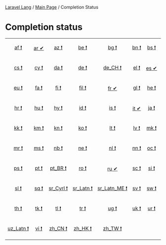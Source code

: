 [Laravel Lang](https://github.com/Laravel-Lang/lang) / [Main Page](index.md) / Completion Status

# Completion status

<table width="100%">
<tr><td align="center" width="13%">

[af&nbsp;❗](statuses/af.md)

</td>
<td align="center" width="13%">

[ar&nbsp;✔](statuses/ar.md)

</td>
<td align="center" width="13%">

[az&nbsp;❗](statuses/az.md)

</td>
<td align="center" width="13%">

[be&nbsp;❗](statuses/be.md)

</td>
<td align="center" width="13%">

[bg&nbsp;❗](statuses/bg.md)

</td>
<td align="center" width="13%">

[bn&nbsp;❗](statuses/bn.md)

</td>
<td align="center" width="13%">

[bs&nbsp;❗](statuses/bs.md)

</td>
<td align="center" width="13%">

[ca&nbsp;❗](statuses/ca.md)

</td>
</tr>
<tr><td align="center" width="13%">

[cs&nbsp;❗](statuses/cs.md)

</td>
<td align="center" width="13%">

[cy&nbsp;❗](statuses/cy.md)

</td>
<td align="center" width="13%">

[da&nbsp;❗](statuses/da.md)

</td>
<td align="center" width="13%">

[de&nbsp;❗](statuses/de.md)

</td>
<td align="center" width="13%">

[de_CH&nbsp;❗](statuses/de-ch.md)

</td>
<td align="center" width="13%">

[el&nbsp;❗](statuses/el.md)

</td>
<td align="center" width="13%">

[es&nbsp;✔](statuses/es.md)

</td>
<td align="center" width="13%">

[et&nbsp;❗](statuses/et.md)

</td>
</tr>
<tr><td align="center" width="13%">

[eu&nbsp;❗](statuses/eu.md)

</td>
<td align="center" width="13%">

[fa&nbsp;❗](statuses/fa.md)

</td>
<td align="center" width="13%">

[fi&nbsp;❗](statuses/fi.md)

</td>
<td align="center" width="13%">

[fil&nbsp;❗](statuses/fil.md)

</td>
<td align="center" width="13%">

[fr&nbsp;✔](statuses/fr.md)

</td>
<td align="center" width="13%">

[gl&nbsp;❗](statuses/gl.md)

</td>
<td align="center" width="13%">

[he&nbsp;❗](statuses/he.md)

</td>
<td align="center" width="13%">

[hi&nbsp;❗](statuses/hi.md)

</td>
</tr>
<tr><td align="center" width="13%">

[hr&nbsp;❗](statuses/hr.md)

</td>
<td align="center" width="13%">

[hu&nbsp;❗](statuses/hu.md)

</td>
<td align="center" width="13%">

[hy&nbsp;❗](statuses/hy.md)

</td>
<td align="center" width="13%">

[id&nbsp;❗](statuses/id.md)

</td>
<td align="center" width="13%">

[is&nbsp;❗](statuses/is.md)

</td>
<td align="center" width="13%">

[it&nbsp;✔](statuses/it.md)

</td>
<td align="center" width="13%">

[ja&nbsp;❗](statuses/ja.md)

</td>
<td align="center" width="13%">

[ka&nbsp;❗](statuses/ka.md)

</td>
</tr>
<tr><td align="center" width="13%">

[kk&nbsp;❗](statuses/kk.md)

</td>
<td align="center" width="13%">

[km&nbsp;❗](statuses/km.md)

</td>
<td align="center" width="13%">

[kn&nbsp;❗](statuses/kn.md)

</td>
<td align="center" width="13%">

[ko&nbsp;❗](statuses/ko.md)

</td>
<td align="center" width="13%">

[lt&nbsp;❗](statuses/lt.md)

</td>
<td align="center" width="13%">

[lv&nbsp;❗](statuses/lv.md)

</td>
<td align="center" width="13%">

[mk&nbsp;❗](statuses/mk.md)

</td>
<td align="center" width="13%">

[mn&nbsp;❗](statuses/mn.md)

</td>
</tr>
<tr><td align="center" width="13%">

[mr&nbsp;❗](statuses/mr.md)

</td>
<td align="center" width="13%">

[ms&nbsp;❗](statuses/ms.md)

</td>
<td align="center" width="13%">

[nb&nbsp;❗](statuses/nb.md)

</td>
<td align="center" width="13%">

[ne&nbsp;❗](statuses/ne.md)

</td>
<td align="center" width="13%">

[nl&nbsp;❗](statuses/nl.md)

</td>
<td align="center" width="13%">

[nn&nbsp;❗](statuses/nn.md)

</td>
<td align="center" width="13%">

[oc&nbsp;❗](statuses/oc.md)

</td>
<td align="center" width="13%">

[pl&nbsp;❗](statuses/pl.md)

</td>
</tr>
<tr><td align="center" width="13%">

[ps&nbsp;❗](statuses/ps.md)

</td>
<td align="center" width="13%">

[pt&nbsp;❗](statuses/pt.md)

</td>
<td align="center" width="13%">

[pt_BR&nbsp;❗](statuses/pt-br.md)

</td>
<td align="center" width="13%">

[ro&nbsp;❗](statuses/ro.md)

</td>
<td align="center" width="13%">

[ru&nbsp;✔](statuses/ru.md)

</td>
<td align="center" width="13%">

[sc&nbsp;❗](statuses/sc.md)

</td>
<td align="center" width="13%">

[si&nbsp;❗](statuses/si.md)

</td>
<td align="center" width="13%">

[sk&nbsp;❗](statuses/sk.md)

</td>
</tr>
<tr><td align="center" width="13%">

[sl&nbsp;❗](statuses/sl.md)

</td>
<td align="center" width="13%">

[sq&nbsp;❗](statuses/sq.md)

</td>
<td align="center" width="13%">

[sr_Cyrl&nbsp;❗](statuses/sr-cyrl.md)

</td>
<td align="center" width="13%">

[sr_Latn&nbsp;❗](statuses/sr-latn.md)

</td>
<td align="center" width="13%">

[sr_Latn_ME&nbsp;❗](statuses/sr-latn-me.md)

</td>
<td align="center" width="13%">

[sv&nbsp;❗](statuses/sv.md)

</td>
<td align="center" width="13%">

[sw&nbsp;❗](statuses/sw.md)

</td>
<td align="center" width="13%">

[tg&nbsp;❗](statuses/tg.md)

</td>
</tr>
<tr><td align="center" width="13%">

[th&nbsp;❗](statuses/th.md)

</td>
<td align="center" width="13%">

[tk&nbsp;❗](statuses/tk.md)

</td>
<td align="center" width="13%">

[tl&nbsp;❗](statuses/tl.md)

</td>
<td align="center" width="13%">

[tr&nbsp;❗](statuses/tr.md)

</td>
<td align="center" width="13%">

[ug&nbsp;❗](statuses/ug.md)

</td>
<td align="center" width="13%">

[uk&nbsp;❗](statuses/uk.md)

</td>
<td align="center" width="13%">

[ur&nbsp;❗](statuses/ur.md)

</td>
<td align="center" width="13%">

[uz_Cyrl&nbsp;❗](statuses/uz-cyrl.md)

</td>
</tr>
<tr><td align="center" width="13%">

[uz_Latn&nbsp;❗](statuses/uz-latn.md)

</td>
<td align="center" width="13%">

[vi&nbsp;❗](statuses/vi.md)

</td>
<td align="center" width="13%">

[zh_CN&nbsp;❗](statuses/zh-cn.md)

</td>
<td align="center" width="13%">

[zh_HK&nbsp;❗](statuses/zh-hk.md)

</td>
<td align="center" width="13%">

[zh_TW&nbsp;❗](statuses/zh-tw.md)

</td>
<td align="center" width="13%">

</td>
<td align="center" width="13%">

</td>
<td align="center" width="13%">

</td>
</tr>

</table>

